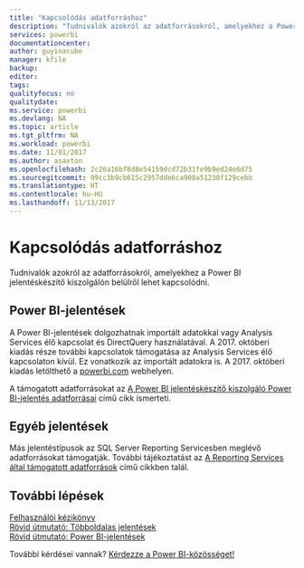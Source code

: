 ```yaml
---
title: "Kapcsolódás adatforráshoz"
description: "Tudnivalók azokról az adatforrásokról, amelyekhez a Power BI jelentéskészítő kiszolgálón belülről lehet kapcsolódni."
services: powerbi
documentationcenter: 
author: guyinacube
manager: kfile
backup: 
editor: 
tags: 
qualityfocus: no
qualitydate: 
ms.service: powerbi
ms.devlang: NA
ms.topic: article
ms.tgt_pltfrm: NA
ms.workload: powerbi
ms.date: 11/01/2017
ms.author: asaxton
ms.openlocfilehash: 2c26a16bf8d8e54159dcd72b31fe9b9ed24e6d75
ms.sourcegitcommit: 99cc3b9cb615c2957dde6ca908a51238f129cebb
ms.translationtype: HT
ms.contentlocale: hu-HU
ms.lasthandoff: 11/13/2017
---
```

# <a name="connecting-to-data-sources"></a>Kapcsolódás adatforráshoz
Tudnivalók azokról az adatforrásokról, amelyekhez a Power BI jelentéskészítő kiszolgálón belülről lehet kapcsolódni.

## <a name="power-bi-reports"></a>Power BI-jelentések
A Power BI-jelentések dolgozhatnak importált adatokkal vagy Analysis Services élő kapcsolat és DirectQuery használatával. A 2017. októberi kiadás része további kapcsolatok támogatása az Analysis Services élő kapcsolaton kívül. Ez vonatkozik az importált adatokra is. A 2017. októberi kiadás letölthető a [powerbi.com](https://powerbi.microsoft.com/report-server/) webhelyen.

A támogatott adatforrásokat az [A Power BI jelentéskészítő kiszolgáló Power BI-jelentés adatforrásai](data-sources.md) című cikk ismerteti.

## <a name="other-reports"></a>Egyéb jelentések
Más jelentéstípusok az SQL Server Reporting Servicesben meglévő adatforrásokat támogatják. További tájékoztatást az [A Reporting Services által támogatott adatforrások](https://docs.microsoft.com/sql/reporting-services/report-data/data-sources-supported-by-reporting-services-ssrs) című cikkben talál.

## <a name="next-steps"></a>További lépések
[Felhasználói kézikönyv](user-handbook-overview.md)  
[Rövid útmutató: Többoldalas jelentések](quickstart-create-paginated-report.md)  
[Rövid útmutató: Power BI-jelentések](quickstart-create-powerbi-report.md)

További kérdései vannak? [Kérdezze a Power BI-közösséget!](https://community.powerbi.com/)

